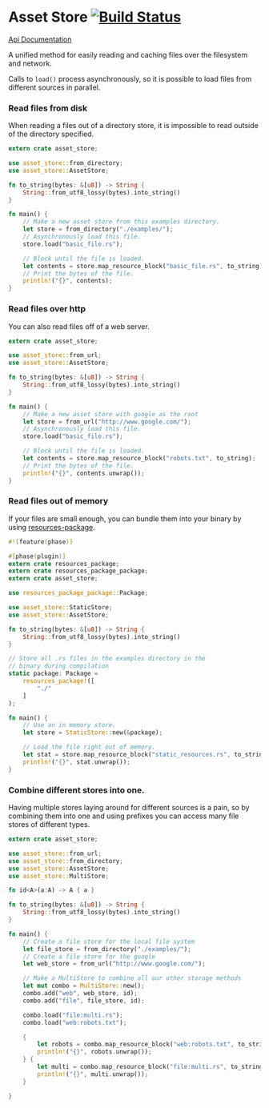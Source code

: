 # Asset Store [![Build Status](https://travis-ci.org/PistonDevelopers/asset_store.svg?branch=master)](https://travis-ci.org/PistonDevelopers/asset_store)

[Api Documentation](http://tyoverby.com/asset_store/asset_store/trait.AssetStore.html)

A unified method for easily reading and caching files over the filesystem
and network.

Calls to `load()` process asynchronously, so it is possible to load files
from different sources in parallel.

### Read files from disk

When reading a files out of a directory store, it is impossible to read outside
of the directory specified.

```rust
extern crate asset_store;

use asset_store::from_directory;
use asset_store::AssetStore;

fn to_string(bytes: &[u8]) -> String {
    String::from_utf8_lossy(bytes).into_string()
}

fn main() {
    // Make a new asset store from this examples directory.
    let store = from_directory("./examples/");
    // Asynchronously load this file.
    store.load("basic_file.rs");

    // Block until the file is loaded.
    let contents = store.map_resource_block("basic_file.rs", to_string);
    // Print the bytes of the file.
    println!("{}", contents);
}

```

### Read files over http

You can also read files off of a web server.

```rust
extern crate asset_store;

use asset_store::from_url;
use asset_store::AssetStore;

fn to_string(bytes: &[u8]) -> String {
    String::from_utf8_lossy(bytes).into_string()
}

fn main() {
    // Make a new asset store with google as the root
    let store = from_url("http://www.google.com/");
    // Asynchronously load this file.
    store.load("basic_file.rs");

    // Block until the file is loaded.
    let contents = store.map_resource_block("robots.txt", to_string);
    // Print the bytes of the file.
    println!("{}", contents.unwrap());
}

```

### Read files out of memory

If your files are small enough, you can bundle them into your binary by using
[resources-package](https://github.com/tomaka/rust-package.git).

```rust
#![feature(phase)]

#[phase(plugin)]
extern crate resources_package;
extern crate resources_package_package;
extern crate asset_store;

use resources_package_package::Package;

use asset_store::StaticStore;
use asset_store::AssetStore;

fn to_string(bytes: &[u8]) -> String {
    String::from_utf8_lossy(bytes).into_string()
}

// Store all .rs files in the examples directory in the
// binary during compilation
static package: Package =
    resources_package!([
        "./"
    ]
);

fn main() {
    // Use an in memory store.
    let store = StaticStore::new(&package);

    // Load the file right out of memory.
    let stat = store.map_resource_block("static_resources.rs", to_string);
    println!("{}", stat.unwrap());
}

```

### Combine different stores into one.

Having multiple stores laying around for different sources is a pain, so
by combining them into one and using prefixes you can access many
file stores of different types.

```rust
extern crate asset_store;

use asset_store::from_url;
use asset_store::from_directory;
use asset_store::AssetStore;
use asset_store::MultiStore;

fn id<A>(a:A) -> A { a }

fn to_string(bytes: &[u8]) -> String {
    String::from_utf8_lossy(bytes).into_string()
}

fn main() {
    // Create a file store for the local file system
    let file_store = from_directory("./examples/");
    // Create a file store for the google
    let web_store = from_url("http://www.google.com/");

    // Make a MultiStore to combine all our other storage methods
    let mut combo = MultiStore::new();
    combo.add("web", web_store, id);
    combo.add("file", file_store, id);

    combo.load("file:multi.rs");
    combo.load("web:robots.txt");

    {
        let robots = combo.map_resource_block("web:robots.txt", to_string);
        println!("{}", robots.unwrap());
    } {
        let multi = combo.map_resource_block("file:multi.rs", to_string);
        println!("{}", multi.unwrap());
    }

}

```
